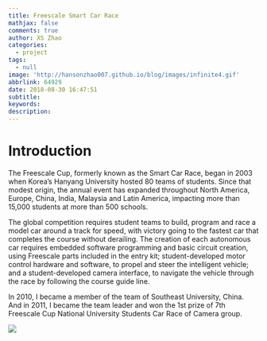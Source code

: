 ```yaml
---
title: Freescale Smart Car Race
mathjax: false
comments: true
author: XS Zhao
categories:
  - project
tags:
  - null
image: 'http://hansonzhao007.github.io/blog/images/infinite4.gif'
abbrlink: 64929
date: 2018-08-30 16:47:51
subtitle:
keywords:
description:
---
```



# Introduction
The Freescale Cup, formerly known as the Smart Car Race, began in 2003 when Korea’s Hanyang University hosted 80 teams of students. Since that modest origin, the annual event has expanded throughout North America, Europe, China, India, Malaysia and Latin America, impacting more than 15,000 students at more than 500 schools.

The global competition requires student teams to build, program and race a model car around a track for speed, with victory going to the fastest car that completes the course without derailing. The creation of each autonomous car requires embedded software programming and basic circuit creation, using Freescale parts included in the entry kit; student-developed motor control hardware and software, to propel and steer the intelligent vehicle; and a student-developed camera interface, to navigate the vehicle through the race by following the course guide line.

In 2010, I became a member of the team of Southeast University, China. And in 2011, I became the team leader and won the 1st prize of 7th Freescale Cup National University Students Car Race of Camera group.

![](smart_car.gif)
